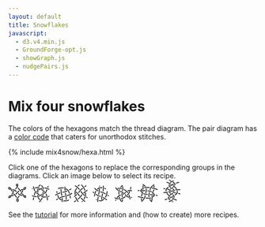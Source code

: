 ```yaml
---
layout: default
title: Snowflakes
javascript:
  - d3.v4.min.js
  - GroundForge-opt.js
  - showGraph.js
  - nudgePairs.js
---
```


Mix four snowflakes
===================

The colors of the hexagons match the thread diagram.
The pair diagram has a [color code] that caters for unorthodox stitches.

[color code]: /GroundForge-help/color-rules
[saved PDF]: /GroundForge-help/clips/print-as-pdf

<script>{% include mix4snow/hexa.js %}</script>
{% include mix4snow/hexa.html %}

Click one of the hexagons to replace the corresponding groups in the diagrams.
Click an image below to select its recipe.<!-- true: start left -->  
[![diamond](diamond.png)](javascript:recipe('tcl,rctc,crl,r',true) "family 456123") &nbsp;
[![star](star.png)](javascript:recipe('tc,rclcrc,clcrcl,ct',true) "family 321") &nbsp;
[![ring ╲](ring-w.png)](javascript:recipe('cr,ctc,ctc,lc',true) "family 321")
[![ring │](ring-s.png)](javascript:recipe('cr,ctc,ctc,lc',false) "family 321") &nbsp;
[![ring ╱](ring-e.png)](javascript:recipe('cl,ctc,ctc,rc',false) "family 321") &nbsp;
[![triangle.png](triangle.png)](javascript:recipe('tctc,rctc,ctcl,t',true) "family 321") &nbsp;
[![weaving 4x4](weaving-4x4.png)](javascript:recipe('crc,crclctc,ctcrc,rcl,c,c',false) "family 123") &nbsp;
[![spider with 2 heads](spider-2heads.png)](javascript:recipe('lc,crc,ctc,lcrcl,ctc,crc,c,r',false) "family 623451") &nbsp;

See the <a href="/GroundForge-help/snow-mix">tutorial</a>
for more information and (how to create) more recipes.
